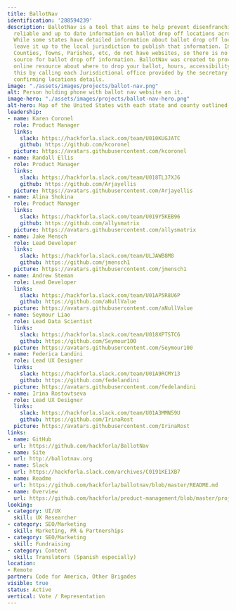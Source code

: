 ```yaml
---
title: BallotNav
identification: '288594239'
description: BallotNav is a tool that aims to help prevent disenfranchisement by providing
  reliable and up to date information on ballot drop off locations across the US.
  While some states have detailed information about ballot drop off locations, others
  leave it up to the local jurisdiction to publish that information. In some states,
  Counties, Towns, Parishes, etc, do not have websites, so there is no reliable online
  source for ballot drop off information. BallotNav was created to provide a reliable
  online resource about where to drop your ballot, hours, accessibility, etc. We do
  this by calling each Jurisdictional office provided by the secretary of state and
  confirming locations details.
image: "./assets/images/projects/ballot-nav.png"
alt: Person holding phone with ballot nav website on it.
image-hero: "./assets/images/projects/ballot-nav-hero.png"
alt-hero: Map of the United States with each state and county outlined.
leadership:
- name: Karen Coronel
  role: Product Manager
  links:
    slack: https://hackforla.slack.com/team/U010KUGJATC
    github: https://github.com/kcoronel
  picture: https://avatars.githubusercontent.com/kcoronel
- name: Randall Ellis
  role: Product Manager
  links:
    slack: https://hackforla.slack.com/team/U018TL37XJ6
    github: https://github.com/Arjayellis
  picture: https://avatars.githubusercontent.com/Arjayellis
- name: Alina Shokina
  role: Product Manager
  links:
    slack: https://hackforla.slack.com/team/U019Y5KEB96
    github: https://github.com/allysmatrix
  picture: https://avatars.githubusercontent.com/allysmatrix
- name: Jake Mensch
  role: Lead Developer
  links:
    slack: https://hackforla.slack.com/team/ULJAWB8M8
    github: https://github.com/jmensch1
  picture: https://avatars.githubusercontent.com/jmensch1
- name: Andrew Steman
  role: Lead Developer
  links:
    slack: https://hackforla.slack.com/team/U01AP5R8U6P
    github: https://github.com/aNullValue
  picture: https://avatars.githubusercontent.com/aNullValue
- name: Seymour Liao
  role: Lead Data Scientist
  links:
    slack: https://hackforla.slack.com/team/U018XPTSTC6
    github: https://github.com/Seymour100
  picture: https://avatars.githubusercontent.com/Seymour100
- name: Federica Landini
  role: Lead UX Designer
  links:
    slack: https://hackforla.slack.com/team/U01A9RCMY13
    github: https://github.com/fedelandini
  picture: https://avatars.githubusercontent.com/fedelandini
- name: Irina Rostovtseva
  role: Lead UX Designer
  links:
    slack: https://hackforla.slack.com/team/U01A3MMN59U
    github: https://github.com/IrinaRost
  picture: https://avatars.githubusercontent.com/IrinaRost
links:
- name: GitHub
  url: https://github.com/hackforla/BallotNav
- name: Site
  url: http://ballotnav.org
- name: Slack
  url: https://hackforla.slack.com/archives/C0191KE1XB7
- name: Readme
  url: https://github.com/hackforla/ballotnav/blob/master/README.md
- name: Overview
  url: https://github.com/hackforla/product-management/blob/master/project-one-sheets/BallotNav-Project-One-Sheet.pdf
looking:
- category: UI/UX
  skill: UX Researcher
- category: SEO/Marketing
  skill: Marketing, PR & Partnerships
- category: SEO/Marketing
  skill: Fundraising
- category: Content
  skill: Translators (Spanish especially)
location:
- Remote
partner: Code for America, Other Brigades
visible: true
status: Active
vertical: Vote / Representation
---
```


